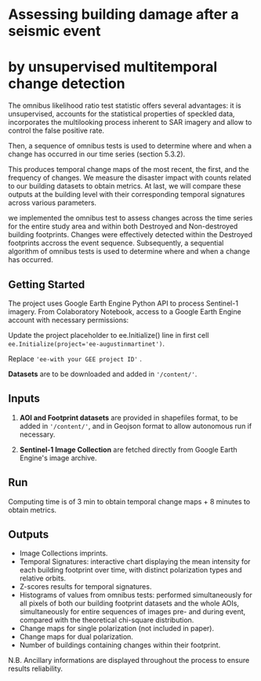 # Assessing building damage after a seismic event
# by unsupervised multitemporal change detection

The omnibus likelihood ratio test statistic offers several advantages: it is unsupervised, accounts for the statistical properties of speckled data, incorporates the multilooking process inherent to SAR imagery and allow to control the false positive rate.

Then, a sequence of omnibus tests is used to determine where and when a change has occurred in our time series (section 5.3.2). 

This produces temporal change maps of the most recent, the first, and the frequency of changes. We measure the disaster impact with counts related to our building datasets to obtain metrics. At last, we will compare these outputs at the building level with their corresponding temporal signatures across various parameters.


we implemented the omnibus test to assess changes across the time series for the entire study area and within both Destroyed and Non-destroyed building footprints. Changes were effectively detected within the Destroyed footprints accross the event sequence. Subsequently, a sequential algorithm of omnibus tests is used to determine where and when a change has occurred. 


## Getting Started

The project uses Google Earth Engine Python API to process Sentinel-1 imagery. 
From Colaboratory Notebook, access to a Google Earth Engine account with necessary permissions:

Update the project placeholder to ee.Initialize() line in first cell 
`ee.Initialize(project='ee-augustinmartinet')`.

Replace `'ee-with your GEE project ID'` .

**Datasets** are to be downloaded and added in `'/content/'`.


## Inputs

1. **AOI and Footprint datasets** are provided in shapefiles format, to be added in `'/content/'`, and in Geojson format to allow autonomous run if necessary.

2. **Sentinel-1 Image Collection** are fetched directly from Google Earth Engine's image archive.


## Run

Computing time is of 3 min to obtain temporal change maps + 8 minutes to obtain metrics. 


## Outputs
- Image Collections imprints.
- Temporal Signatures: interactive chart displaying the mean intensity for each building footprint over time, with distinct polarization types and relative orbits.
- Z-scores results for temporal signatures.
- Histograms of values from omnibus tests: performed simultaneously for all pixels of both our building footprint datasets and the whole AOIs, simultaneously for entire sequences of images pre- and during event, compared with the theoretical chi-square distribution.
- Change maps for single polarization (not included in paper).
- Change maps for dual polarization.
- Number of buildings containing changes within their footprint.

N.B. Ancillary informations are displayed throughout the process to ensure results reliability.
